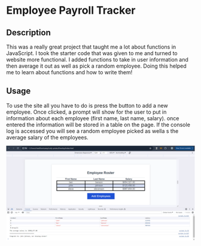 # Employee Payroll Tracker

## Description

This was a really great project that taught me a lot about functions in JavaScript. I took the starter code that was given to me and turned to website more functional. I added functions to take in user information and then average it out as well as pick a random employee. Doing this helped me to learn about functions and how to write them!

## Usage

To use the site all you have to do is press the button to add a new employee. Once clicked, a prompt will show for the user to put in information about each employee (first name, last name, salary). once entered the information will be stored in a table on the page. If the console log is accessed you will see a random employee picked as wella s the average salary of the employees.

![alt text](assets\images\employeetracker.png)